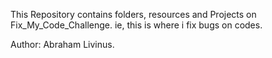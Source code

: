 This Repository contains folders, resources and Projects on Fix_My_Code_Challenge.
ie, this is where i fix bugs on codes.

Author: Abraham Livinus.
